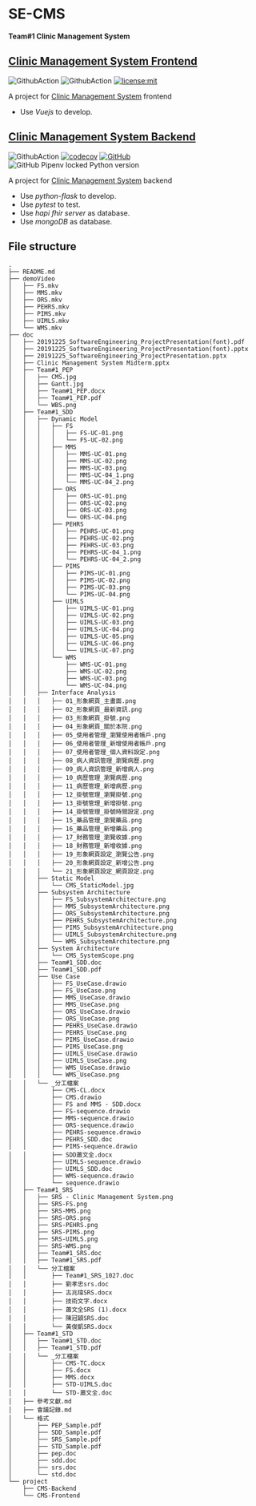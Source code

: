 # SE-CMS

**Team#1 Clinic Management System**

## [Clinic Management System Frontend](https://github.com/NTUT-108-SE/CMS-Frontend)

![GithubAction](https://github.com/NTUT-108-SE/CMS-Frontend/workflows/Test/badge.svg) ![GithubAction](https://github.com/NTUT-108-SE/CMS-Frontend/workflows/Build%20and%20Deploy/badge.svg) [![license:mit](https://img.shields.io/badge/license-mit-blue.svg)](https://opensource.org/licenses/MIT)

A project for [Clinic Management System](https://github.com/NTUT-108-SE/SE-CMS) frontend

- Use _Vuejs_ to develop.

## [Clinic Management System Backend](https://github.com/NTUT-108-SE/CMS-Backend)

![GithubAction](https://github.com/NTUT-108-SE/CMS-Backend/workflows/Python%20package/badge.svg) [![codecov](https://codecov.io/gh/NTUT-108-SE/CMS-Backend/branch/master/graph/badge.svg)](https://codecov.io/gh/NTUT-108-SE/CMS-Backend) [![GitHub](https://img.shields.io/github/license/NTUT-108-SE/CMS-Backend?color=blue)](https://github.com/NTUT-108-SE/CMS-Backend/blob/master/LICENSE) ![GitHub Pipenv locked Python version](https://img.shields.io/github/pipenv/locked/python-version/NTUT-108-SE/CMS-Backend)

A project for [Clinic Management System](https://github.com/NTUT-108-SE/SE-CMS) backend

- Use _python-flask_ to develop.
- Use _pytest_ to test.
- Use _hapi fhir server_ as database.
- Use _mongoDB_ as database.

## File structure

```
.
├── README.md
├── demoVideo
│   ├── FS.mkv
│   ├── MMS.mkv
│   ├── ORS.mkv
│   ├── PEHRS.mkv
│   ├── PIMS.mkv
│   ├── UIMLS.mkv
│   └── WMS.mkv
├── doc
│   ├── 20191225_SoftwareEngineering_ProjectPresentation(font).pdf
│   ├── 20191225_SoftwareEngineering_ProjectPresentation(font).pptx
│   ├── 20191225_SoftwareEngineering_ProjectPresentation.pptx
│   ├── Clinic Management System Midterm.pptx
│   ├── Team#1_PEP
│   │   ├── CMS.jpg
│   │   ├── Gantt.jpg
│   │   ├── Team#1_PEP.docx
│   │   ├── Team#1_PEP.pdf
│   │   └── WBS.png
│   ├── Team#1_SDD
│   │   ├── Dynamic Model
│   │   │   ├── FS
│   │   │   │   ├── FS-UC-01.png
│   │   │   │   └── FS-UC-02.png
│   │   │   ├── MMS
│   │   │   │   ├── MMS-UC-01.png
│   │   │   │   ├── MMS-UC-02.png
│   │   │   │   ├── MMS-UC-03.png
│   │   │   │   ├── MMS-UC-04_1.png
│   │   │   │   └── MMS-UC-04_2.png
│   │   │   ├── ORS
│   │   │   │   ├── ORS-UC-01.png
│   │   │   │   ├── ORS-UC-02.png
│   │   │   │   ├── ORS-UC-03.png
│   │   │   │   └── ORS-UC-04.png
│   │   │   ├── PEHRS
│   │   │   │   ├── PEHRS-UC-01.png
│   │   │   │   ├── PEHRS-UC-02.png
│   │   │   │   ├── PEHRS-UC-03.png
│   │   │   │   ├── PEHRS-UC-04_1.png
│   │   │   │   └── PEHRS-UC-04_2.png
│   │   │   ├── PIMS
│   │   │   │   ├── PIMS-UC-01.png
│   │   │   │   ├── PIMS-UC-02.png
│   │   │   │   ├── PIMS-UC-03.png
│   │   │   │   └── PIMS-UC-04.png
│   │   │   ├── UIMLS
│   │   │   │   ├── UIMLS-UC-01.png
│   │   │   │   ├── UIMLS-UC-02.png
│   │   │   │   ├── UIMLS-UC-03.png
│   │   │   │   ├── UIMLS-UC-04.png
│   │   │   │   ├── UIMLS-UC-05.png
│   │   │   │   ├── UIMLS-UC-06.png
│   │   │   │   └── UIMLS-UC-07.png
│   │   │   └── WMS
│   │   │       ├── WMS-UC-01.png
│   │   │       ├── WMS-UC-02.png
│   │   │       ├── WMS-UC-03.png
│   │   │       └── WMS-UC-04.png
│   │   ├── Interface Analysis
│   │   │   ├── 01_形象網頁_主畫面.png
│   │   │   ├── 02_形象網頁_最新資訊.png
│   │   │   ├── 03_形象網頁_掛號.png
│   │   │   ├── 04_形象網頁_關於本院.png
│   │   │   ├── 05_使用者管理_瀏覽使用者帳戶.png
│   │   │   ├── 06_使用者管理_新增使用者帳戶.png
│   │   │   ├── 07_使用者管理_個人資料設定.png
│   │   │   ├── 08_病人資訊管理_瀏覽病歷.png
│   │   │   ├── 09_病人資訊管理_新增病人.png
│   │   │   ├── 10_病歷管理_瀏覽病歷.png
│   │   │   ├── 11_病歷管理_新增病歷.png
│   │   │   ├── 12_掛號管理_瀏覽掛號.png
│   │   │   ├── 13_掛號管理_新增掛號.png
│   │   │   ├── 14_掛號管理_掛號時間設定.png
│   │   │   ├── 15_藥品管理_瀏覽藥品.png
│   │   │   ├── 16_藥品管理_新增藥品.png
│   │   │   ├── 17_財務管理_瀏覽收據.png
│   │   │   ├── 18_財務管理_新增收據.png
│   │   │   ├── 19_形象網頁設定_瀏覽公告.png
│   │   │   ├── 20_形象網頁設定_新增公告.png
│   │   │   └── 21_形象網頁設定_網頁設定.png
│   │   ├── Static Model
│   │   │   └── CMS_StaticModel.jpg
│   │   ├── Subsystem Architecture
│   │   │   ├── FS_SubsystemArchitecture.png
│   │   │   ├── MMS_SubsystemArchitecture.png
│   │   │   ├── ORS_SubsystemArchitecture.png
│   │   │   ├── PEHRS_SubsystemArchitecture.png
│   │   │   ├── PIMS_SubsystemArchitecture.png
│   │   │   ├── UIMLS_SubsystemArchitecture.png
│   │   │   └── WMS_SubsystemArchitecture.png
│   │   ├── System Architecture
│   │   │   └── CMS_SystemScope.png
│   │   ├── Team#1_SDD.doc
│   │   ├── Team#1_SDD.pdf
│   │   ├── Use Case
│   │   │   ├── FS_UseCase.drawio
│   │   │   ├── FS_UseCase.png
│   │   │   ├── MMS_UseCase.drawio
│   │   │   ├── MMS_UseCase.png
│   │   │   ├── ORS_UseCase.drawio
│   │   │   ├── ORS_UseCase.png
│   │   │   ├── PEHRS_UseCase.drawio
│   │   │   ├── PEHRS_UseCase.png
│   │   │   ├── PIMS_UseCase.drawio
│   │   │   ├── PIMS_UseCase.png
│   │   │   ├── UIMLS_UseCase.drawio
│   │   │   ├── UIMLS_UseCase.png
│   │   │   ├── WMS_UseCase.drawio
│   │   │   └── WMS_UseCase.png
│   │   └── _分工檔案
│   │       ├── CMS-CL.docx
│   │       ├── CMS.drawio
│   │       ├── FS and MMS - SDD.docx
│   │       ├── FS-sequence.drawio
│   │       ├── MMS-sequence.drawio
│   │       ├── ORS-sequence.drawio
│   │       ├── PEHRS-sequence.drawio
│   │       ├── PEHRS_SDD.doc
│   │       ├── PIMS-sequence.drawio
│   │       ├── SDD蕭文全.docx
│   │       ├── UIMLS-sequence.drawio
│   │       ├── UIMLS_SDD.doc
│   │       ├── WMS-sequence.drawio
│   │       └── sequence.drawio
│   ├── Team#1_SRS
│   │   ├── SRS - Clinic Management System.png
│   │   ├── SRS-FS.png
│   │   ├── SRS-MMS.png
│   │   ├── SRS-ORS.png
│   │   ├── SRS-PEHRS.png
│   │   ├── SRS-PIMS.png
│   │   ├── SRS-UIMLS.png
│   │   ├── SRS-WMS.png
│   │   ├── Team#1_SRS.doc
│   │   ├── Team#1_SRS.pdf
│   │   └── 分工檔案
│   │       ├── Team#1_SRS_1027.doc
│   │       ├── 劉孝忠srs.doc
│   │       ├── 古兆瑋SRS.docx
│   │       ├── 技術文字.docx
│   │       ├── 蕭文全SRS (1).docx
│   │       ├── 陳冠穎SRS.doc
│   │       └── 黃俊凱SRS.docx
│   ├── Team#1_STD
│   │   ├── Team#1_STD.doc
│   │   ├── Team#1_STD.pdf
│   │   └── _分工檔案
│   │       ├── CMS-TC.docx
│   │       ├── FS.docx
│   │       ├── MMS.docx
│   │       ├── STD-UIMLS.doc
│   │       └── STD-蕭文全.doc
│   ├── 參考文獻.md
│   ├── 會議記錄.md
│   └── 格式
│       ├── PEP_Sample.pdf
│       ├── SDD_Sample.pdf
│       ├── SRS_Sample.pdf
│       ├── STD_Sample.pdf
│       ├── pep.doc
│       ├── sdd.doc
│       ├── srs.doc
│       └── std.doc
└── project
    ├── CMS-Backend
    └── CMS-Frontend
```
